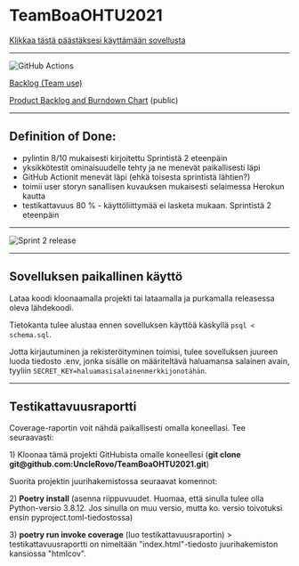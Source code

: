 # TeamBoaOHTU2021
[Klikkaa tästä päästäksesi käyttämään sovellusta](https://lukuvinkki-boa.herokuapp.com/)

---

![GitHub Actions](https://github.com/UncleRovo/TeamBoaOHTU2021/workflows/CI/badge.svg)

[Backlog (Team use)](https://helsinkifi-my.sharepoint.com/:x:/g/personal/karhelmi_ad_helsinki_fi/EUyjfZObbRtEktjglZIfjqkBznpw83N5DPR699B00N6RFQ?e=fe2MUZ)

[Product Backlog and Burndown Chart](https://helsinkifi-my.sharepoint.com/:x:/g/personal/karhelmi_ad_helsinki_fi/EUyjfZObbRtEktjglZIfjqkB4lAZh1uDpnCF3pvPSApGeQ?e=XD0BRH) (public)

---

## Definition of Done:
- pylintin 8/10 mukaisesti kirjoitettu Sprintistä 2 eteenpäin
- yksikkötestit ominaisuudelle tehty ja ne menevät paikallisesti läpi
- GitHub Actionit menevät läpi (ehkä toisesta sprintistä lähtien?)
- toimii user storyn sanallisen kuvauksen mukaisesti selaimessa Herokun kautta
- testikattavuus 80 % - käyttöliittymää ei lasketa mukaan. Sprintistä 2 eteenpäin

---

![Sprint 2 release](https://github.com/UncleRovo/TeamBoaOHTU2021/releases/tag/sprint2)

---
## Sovelluksen paikallinen käyttö

Lataa koodi kloonaamalla projekti tai lataamalla ja purkamalla releasessa oleva lähdekoodi. 

Tietokanta tulee alustaa ennen sovelluksen käyttöä käskyllä
`psql < schema.sql`.

Jotta kirjautuminen ja rekisteröityminen toimisi, tulee sovelluksen juureen luoda tiedosto .env, jonka sisälle on määriteltävä haluamansa salainen avain, tyyliin
`SECRET_KEY=haluamasisalainenmerkkijonotähän`.

---

## Testikattavuusraportti
<p>
Coverage-raportin voit nähdä paikallisesti omalla koneellasi. Tee seuraavasti:
<p>
1) Kloonaa tämä projekti GitHubista omalle koneellesi (<b>git clone git@github.com:UncleRovo/TeamBoaOHTU2021.git</b>)

Suorita projektin juurihakemistossa seuraavat komennot:
<p>
2) <b>Poetry install</b> (asenna riippuvuudet. Huomaa, että sinulla tulee olla Python-versio 3.8.12. Jos sinulla on muu versio, mutta ko. versio toivotuksi ensin pyproject.toml-tiedostossa)
<p>
3) <b>poetry run invoke coverage</b> (luo testikattavuusraportin) > testikattavuusraportti on nimeltään "index.html"-tiedosto juurihakemiston kansiossa "htmlcov".
